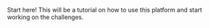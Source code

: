 Start here! This will be a tutorial on how to use this platform and start working on the challenges.